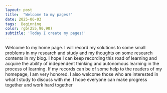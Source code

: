 ```yaml
---
layout: post
title:  "Welcome to my pages!"
date: 2025-06-03 
tags:  Beginning
color: rgb(255,90,90)
subtitle: 'Today I create my pages!'
---
```

Welcome to my home page. I will record my solutions to some small problems in my research and study and my thoughts on some research contents in my blog. I hope I can keep recording this road of learning and acquire the ability of independent thinking and autonomous learning in the process of learning.
If my records can be of some help to the readers of my homepage, I am very honored. I also welcome those who are interested in what I study to discuss with me. I hope everyone can make progress together and work hard together
